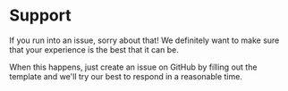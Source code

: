 # Support

If you run into an issue, sorry about that! We definitely want to make sure that
your experience is the best that it can be.

When this happens, just create an issue on GitHub by filling out the template
and we'll try our best to respond in a reasonable time.
